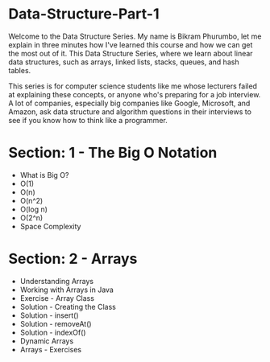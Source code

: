 # Data-Structure-Part-1 
Welcome to the Data Structure Series. My name is Bikram Phurumbo, let me explain in three minutes how I've learned this course and how we can get the most out of it. This Data Structure Series, where we learn about linear data structures, such as arrays, linked lists, stacks, queues, and hash tables. 

This series is for computer science students like me whose lecturers failed at explaining these concepts, or anyone who's preparing for a job interview. A lot of companies, especially big companies like Google, Microsoft, and Amazon, ask data structure and algorithm questions in their interviews to see if you know how to think like a programmer.

# Section: 1 - The Big O Notation
- What is Big O?
- O(1)
- O(n)
- O(n^2)
- O(log n)
- O(2^n)
- Space Complexity

# Section: 2 - Arrays
- Understanding Arrays
- Working with Arrays in Java
- Exercise - Array Class
- Solution - Creating the Class
- Solution - insert()
- Solution - removeAt()
- Solution - indexOf()
- Dynamic Arrays
- Arrays - Exercises
